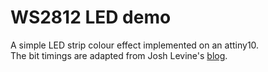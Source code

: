 # WS2812 LED demo
A simple LED strip colour effect implemented on an attiny10.  
The bit timings are adapted from Josh Levine's [blog](https://wp.josh.com/2014/05/13/ws2812-neopixels-are-not-so-finicky-once-you-get-to-know-them/).

